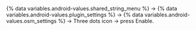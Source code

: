 {% data variables.android-values.shared_string_menu %} → {% data variables.android-values.plugin_settings %} → {% data variables.android-values.osm_settings %} → Three dots icon → press Enable.
